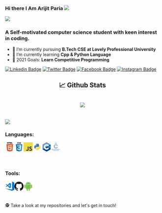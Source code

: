 ### Hi there I Am Arijit Paria <img src="https://raw.githubusercontent.com/debdutgoswami/debdutgoswami/master/assets/gifs/Hi.gif" width="30px">

![](https://komarev.com/ghpvc/?username=arijitparia2002&color=blue)
<h3>A  Self-motivated computer science student with keen interest in coding.</h3>



- 🔭 I’m currently pursuing **B.Tech CSE at Lovely Professional University** 
- 🌱 I’m currently learning **Cpp & Python Language** 
- 🥅 2021 Goals: **Learn Competitive Programming**


[![Linkedin Badge](https://img.shields.io/badge/-arijitparia2002-blue?style=flat-square&logo=Linkedin&logoColor=white&link=https://www.linkedin.com/in/arijitparia2002/)](https://www.linkedin.com/in/arijitparia2002/) 
[![Twitter Badge](https://img.shields.io/badge/-@arijitparia2002-1ca0f1?style=flat-square&labelColor=1ca0f1&logo=twitter&logoColor=white&link=https://twitter.com/arijitparia2002)](https://twitter.com/arijitparia2002) 
[![Facebook Badge](https://img.shields.io/badge/-@arijitparia2002-3b5998?style=flat-square&labelColor=3b5998&logo=facebook&logoColor=white&link=https://www.facebook.com/arijitparia21)](https://www.facebook.com/arijitparia21) 
[![Instagram Badge](https://img.shields.io/badge/-@arijitparia2002-E4405F?style=flat-square&logo=instagram&logoColor=white&link=https://www.instagram.com/its_arijit_ap)](https://www.instagram.com/its_arijit_ap) 
<!--
[![Stack_Overflow Badge](https://img.shields.io/badge/-@arijitparia2002-F59812?style=flat-square&logo=xda-developers&logoColor=white&link=https://stackoverflow.com/cv/arijitparia2002)](https://stackoverflow.com/users/14265360/rajiv-ranjan-mars) 
-->

<center>
<h2>📈 Github Stats<h2>

<a href="https://github.com/arijitparia2002">
<img align="center" src="https://github-readme-stats.vercel.app/api?username=arijitparia2002&show_icons=true&include_all_commits=true&theme=midnight-purple&count_private=true">
</a></center><br>
<a href="https://github.com/remcohalman/github-readme-stats">
<img align="center" src="https://github-readme-stats.anuraghazra1.vercel.app/api/top-langs/?username=arijitparia2002&layout=compact&theme=blue-green" />
</a>


<!--
<img src="https://media.giphy.com/media/SWoSkN6DxTszqIKEqv/giphy.gif" alt="Coder GIF" width="500" height="400">-->


<br>

### Languages:


<img align="left" alt="HTML5" width="30px" src="https://raw.githubusercontent.com/github/explore/80688e429a7d4ef2fca1e82350fe8e3517d3494d/topics/html/html.png" />
<img align="left" alt="CSS3" width="30px" src="https://raw.githubusercontent.com/github/explore/80688e429a7d4ef2fca1e82350fe8e3517d3494d/topics/css/css.png" />

<img align="left" alt="JavaScript" width="30px" src="https://raw.githubusercontent.com/github/explore/80688e429a7d4ef2fca1e82350fe8e3517d3494d/topics/javascript/javascript.png" />


<img align="left" alt="Python" width="30px" src="https://raw.githubusercontent.com/github/explore/80688e429a7d4ef2fca1e82350fe8e3517d3494d/topics/python/python.png" />
<img align="left" alt="C++" width="30px" src="https://raw.githubusercontent.com/github/explore/80688e429a7d4ef2fca1e82350fe8e3517d3494d/topics/cpp/cpp.png" />
<img align="left" alt="C" width="30px" src="https://raw.githubusercontent.com/github/explore/80688e429a7d4ef2fca1e82350fe8e3517d3494d/topics/c/c.png" />
<br>

<div>

<br>
<br>
<br>
</div>



### Tools:
<img align="left" alt="Visual Studio Code" width="30px" src="https://raw.githubusercontent.com/github/explore/80688e429a7d4ef2fca1e82350fe8e3517d3494d/topics/visual-studio-code/visual-studio-code.png" />
<img align="left" alt="GitHub" width="30px" src="https://raw.githubusercontent.com/github/explore/78df643247d429f6cc873026c0622819ad797942/topics/github/github.png" />
<img align="left" alt="Android" width="30px" src="https://raw.githubusercontent.com/github/explore/80688e429a7d4ef2fca1e82350fe8e3517d3494d/topics/android/android.png" />






<BR>
<BR>
<BR>
<BR>
🕵 Take a look at my repositories and let's get in touch!
